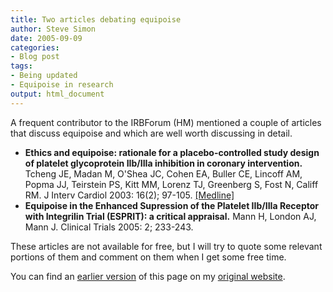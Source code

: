```yaml
---
title: Two articles debating equipoise
author: Steve Simon
date: 2005-09-09
categories:
- Blog post
tags:
- Being updated
- Equipoise in research
output: html_document
---
```


A frequent contributor to the IRBForum (HM) mentioned a couple of
articles that discuss equipoise and which are well worth discussing in
detail.

-   **Ethics and equipoise: rationale for a placebo-controlled study
    design of platelet glycoprotein IIb/IIIa inhibition in coronary
    intervention.** Tcheng JE, Madan M, O'Shea JC, Cohen EA, Buller CE,
    Lincoff AM, Popma JJ, Teirstein PS, Kitt MM, Lorenz TJ, Greenberg S,
    Fost N, Califf RM. J Interv Cardiol 2003: 16(2); 97-105.
    [\[Medline\]](http://www.ncbi.nlm.nih.gov/entrez/query.fcgi?cmd=Retrieve&db=PubMed&list_uids=12768912&dopt=Abstract)
-   **Equipoise in the Enhanced Supression of the Platelet IIb/IIIa
    Receptor with Integrilin Trial (ESPRIT): a critical appraisal.**
    Mann H, London AJ, Mann J. Clinical Trials 2005: 2; 233-243.

These articles are not available for free, but I will try to quote some
relevant portions of them and comment on them when I get some free time.

You can find an [earlier version][sim1] of this page on my [original website][sim2].


[sim1]: http://www.pmean.com/05/EquipoiseA.html
[sim2]: http://www.pmean.com/original_site.html
